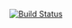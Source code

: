 [![Build Status](https://travis-ci.org/boomzillawtf/tdwtf.svg?branch=master)](https://travis-ci.org/boomzillawtf/tdwtf)
